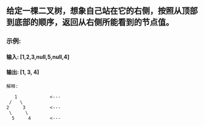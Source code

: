 ## 给定一棵二叉树，想象自己站在它的右侧，按照从顶部到底部的顺序，返回从右侧所能看到的节点值。

### 示例:

#### 输入: [1,2,3,null,5,null,4]
#### 输出: [1, 3, 4]
```
解释:

   1            <---
 /   \
2     3         <---
 \     \
  5     4       <---
```

